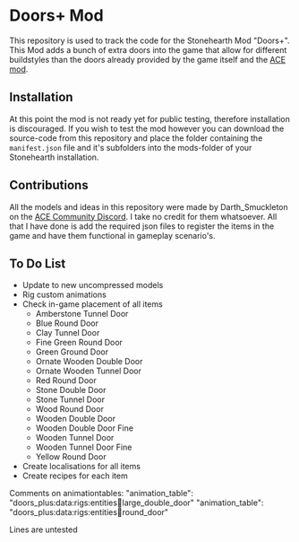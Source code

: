 # Doors+ Mod

This repository is used to track the code for the Stonehearth Mod "Doors+". This Mod adds a bunch of extra doors into the game that allow for different buildstyles than the doors already provided by the game itself and the [ACE mod](https://github.com/StonehearthACE-team/stonehearth_ace).

## Installation

At this point the mod is not ready yet for public testing, therefore installation is discouraged. If you wish to test the mod however you can download the source-code from this repository and place the folder containing the `manifest.json` file and it's subfolders into the mods-folder of your Stonehearth installation.

## Contributions

All the models and ideas in this repository were made by Darth_Smuckleton on the [ACE Community Discord](https://discord.gg/b3wHG34). I take no credit for them whatsoever. All that I have done is add the required json files to register the items in the game and have them functional in gameplay scenario's.

## To Do List

* Update to new uncompressed models
* Rig custom animations
* Check in-game placement of all items
  * Amberstone Tunnel Door
  * Blue Round Door
  * Clay Tunnel Door
  * Fine Green Round Door
  * Green Ground Door
  * Ornate Wooden Double Door
  * Ornate Wooden Tunnel Door
  * Red Round Door
  * Stone Double Door
  * Stone Tunnel Door
  * Wood Round Door
  * Wooden Double Door
  * Wooden Double Door Fine
  * Wooden Tunnel Door
  * Wooden Tunnel Door Fine
  * Yellow Round Door
* Create localisations for all items
* Create recipes for each item

Comments on animationtables:
"animation_table": "doors_plus:data:rigs:entities:construction:large_double_door"
"animation_table": "doors_plus:data:rigs:entities:construction:round_door"

Lines are untested
